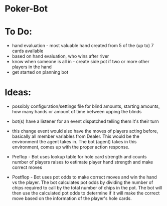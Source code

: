 # Poker-Bot

# To Do:
* hand evaluation - most valuable hand created from 5 of the (up to) 7 cards available
* based on hand evaluation, who wins after river
* know when someone is all in - create side pot if two or more other players in the hand
* get started on planning bot

# Ideas:
* possibly configuration/settings file for blind amounts, starting amounts, how many hands or amount of time between upping the blinds
* bot(s) have a listener for an event dispatched telling them it's their turn
* this change event would also have the moves of players acting before, basically all member variables from Dealer. This would be the environment the agent takes in. The bot (agent) takes in this environment, comes up with the proper action response.

* Preflop - Bot uses lookup table for hole card strength and counts number of players raises to estimate player hand strength and make correct moves
* Postflop - Bot uses pot odds to make correct moves and win the hand vs the player. The bot calculates pot odds by dividing the number of chips required to call by the total number of chips in the pot. The bot will then use the calculated pot odds to determine if it will make the correct move based on the information of the player's hole cards.